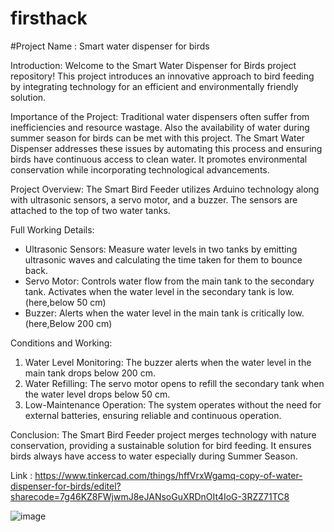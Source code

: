 # firsthack
#Project Name : Smart water dispenser for birds


Introduction:
Welcome to the Smart Water Dispenser for Birds project repository! This project introduces an innovative approach to bird feeding by integrating technology for an efficient and environmentally friendly solution.

Importance of the Project:
Traditional water dispensers often suffer from inefficiencies and resource wastage. Also the availability of water during summer season for birds can be met with this project. The Smart Water Dispenser addresses these issues by automating this process and ensuring birds have continuous access to clean water. It promotes environmental conservation while incorporating technological advancements.

Project Overview:
The Smart Bird Feeder utilizes Arduino technology along with ultrasonic sensors, a servo motor, and a buzzer. The sensors are attached to the top of two water tanks.

Full Working Details:
- Ultrasonic Sensors: Measure water levels in two tanks by emitting ultrasonic waves and calculating the time taken for them to bounce back.
- Servo Motor: Controls water flow from the main tank to the secondary tank. Activates when the water level in the secondary tank is low.(here,below 50 cm)
- Buzzer: Alerts when the water level in the main tank is critically low.(here,Below 200 cm)

Conditions and Working:
1. Water Level Monitoring: The buzzer alerts when the water level in the main tank drops below 200 cm.
2. Water Refilling: The servo motor opens to refill the secondary tank when the water level drops below 50 cm.
3. Low-Maintenance Operation: The system operates without the need for external batteries, ensuring reliable and continuous operation.

Conclusion:
The Smart Bird Feeder project merges technology with nature conservation, providing a sustainable solution for bird feeding. It ensures birds always have access to water especially during Summer Season.

Link : https://www.tinkercad.com/things/hffVrxWgamq-copy-of-water-dispenser-for-birds/editel?sharecode=7g46KZ8FWjwmJ8eJANsoGuXRDnOIt4IoG-3RZZ71TC8

![image](https://github.com/devm6/firsthack/assets/161021073/46e02426-67f4-4a38-9b46-04f0073fa639)

